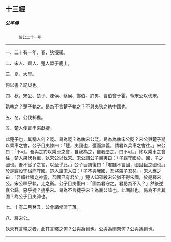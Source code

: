 

## 十三經

##### 公羊傳
　　　`僖公二十一年`

* * *

一、二十有一年，春，狄侵衞。

二、宋人、齊人、楚人盟于鹿上。

三、夏，大旱。

何以書？記災也。

四、秋，宋公、楚子、陳侯、蔡侯、鄭伯、許男、曹伯會于霍，執宋公以伐宋。

孰執之？楚子執之。曷為不言楚子執之？不與夷狄之執中國也。

五、冬，公伐邾婁。

五、楚人使宜申來獻捷。

此楚子也，其稱人何？貶。曷為貶？為執宋公貶。曷為為執宋公貶？宋公與楚子期以乘車之會，公子目夷諫曰：「楚，夷國也，彊而無義，請君以兵車之會往。」宋公曰：「不可。吾與之約以乘車之會，自我為之，自我墮之，曰不可。」終以乘車之會往，楚人果伏兵車，執宋公以伐宋。宋公謂公子目夷曰：「子歸守國矣。國，子之國也。吾不從子之言，以至乎此。」公子目夷復曰：「君雖不言國，國固臣之國也。」於是歸設守械而守國。楚人謂宋人曰：「子不與我國，吾將殺子君矣。」宋人應之曰：「吾賴社稷之神靈，吾國已有君矣。」楚人知雖殺宋公猶不得宋國，於是釋宋公。宋公釋乎執，走之衞。公子目夷復曰：「國為君守之，君曷為不入？」然後逆襄公歸。惡乎捷？捷乎宋。曷為不言捷乎宋？為襄公諱也。此圍辭也，曷為不言其圍？為公子目夷諱也。

七、十有二月癸丑，公會諸侯盟于薄。

八、釋宋公。

執未有言釋之者，此其言釋之何？公與為爾也。公與為爾奈何？公與議爾也。

* * *

